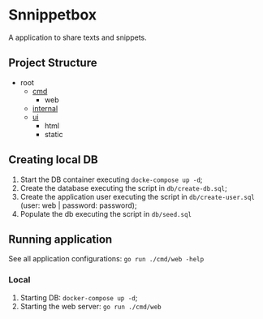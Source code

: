 # Snnippetbox

A application to share texts and snippets.

## Project Structure

* root
  * [cmd](./cmd/README.md)
    * web
  * [internal](./internal/README.md)
  * [ui](./ui/README.md)
    * html
    * static

## Creating local DB

1. Start the DB container executing `docke-compose up -d`;
2. Create the database executing the script in `db/create-db.sql`;
3. Create the application user executing the script in `db/create-user.sql` (user: web | password: password);
4. Populate the db executing the script in `db/seed.sql`

## Running application

See all application configurations: `go run ./cmd/web -help`

### Local

1. Starting DB: `docker-compose up -d`;
2. Starting the web server: `go run ./cmd/web`
